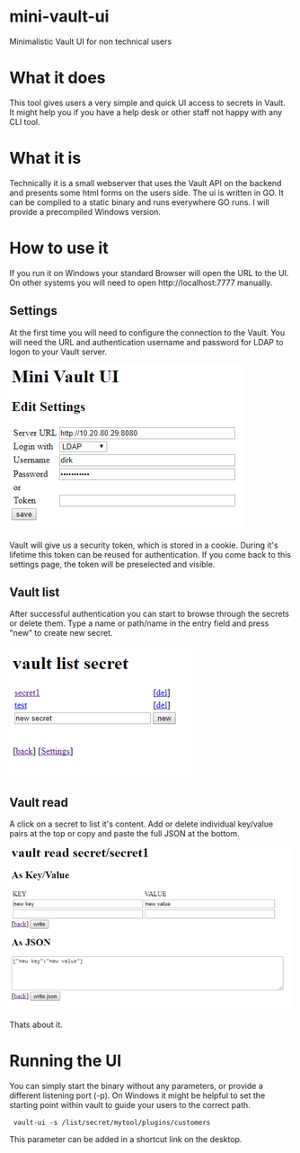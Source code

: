 # mini-vault-ui
Minimalistic Vault UI for non technical users

# What it does
This tool gives users a very simple and quick UI access to secrets in Vault. It might help you if you have a help desk or other staff not happy with any CLI tool. 

# What it is
Technically it is a small webserver that uses the Vault API on the backend and presents some html forms on the users side. The ui is written in GO. It can be compiled to a static binary and runs everywhere GO runs. I will provide a precompiled Windows version. 

# How to use it
If you run it on Windows your standard Browser will open the URL to the UI. On other systems you will need to open http://localhost:7777 manually.
## Settings
At the first time you will need to configure the connection to the Vault. You will need the URL and authentication username and password for LDAP to logon to your Vault server.

<img src="settings.png">

Vault will give us a security token, which is stored in a cookie. During it's lifetime this token can be reused for authentication. If you come back to this settings page, the token will be preselected and visible.

## Vault list 
After successful authentication you can start to browse through the secrets or delete them. Type a name or path/name in the entry field and press "new" to create new secret. 

<img src="vault list.png">

## Vault read
A click on a secret to list it's content. Add or delete individual key/value pairs at the top or copy and paste the full JSON at the bottom.

<img src="vault read.png">

Thats about it.

# Running the UI
You can simply start the binary without any parameters, or provide a different listening port (-p). On Windows it might be helpful to set the starting point within vault to guide your users to the correct path.

     vault-ui -s /list/secret/mytool/plugins/customers
 
 This parameter can be added in a shortcut link on the desktop.

